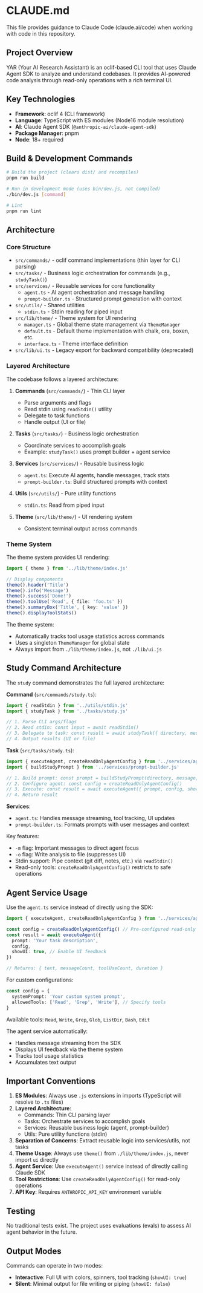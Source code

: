 # CLAUDE.md

This file provides guidance to Claude Code (claude.ai/code) when working with code in this repository.

## Project Overview

YAR (Your AI Research Assistant) is an oclif-based CLI tool that uses Claude Agent SDK to analyze and understand codebases. It provides AI-powered code analysis through read-only operations with a rich terminal UI.

## Key Technologies

- **Framework**: oclif 4 (CLI framework)
- **Language**: TypeScript with ES modules (Node16 module resolution)
- **AI**: Claude Agent SDK (`@anthropic-ai/claude-agent-sdk`)
- **Package Manager**: pnpm
- **Node**: 18+ required

## Build & Development Commands

```bash
# Build the project (clears dist/ and recompiles)
pnpm run build

# Run in development mode (uses bin/dev.js, not compiled)
./bin/dev.js [command]

# Lint
pnpm run lint
```

## Architecture

### Core Structure

- `src/commands/` - oclif command implementations (thin layer for CLI parsing)
- `src/tasks/` - Business logic orchestration for commands (e.g., `studyTask()`)
- `src/services/` - Reusable services for core functionality
  - `agent.ts` - AI agent orchestration and message handling
  - `prompt-builder.ts` - Structured prompt generation with context
- `src/utils/` - Shared utilities
  - `stdin.ts` - Stdin reading for piped input
- `src/lib/theme/` - Theme system for UI rendering
  - `manager.ts` - Global theme state management via `ThemeManager`
  - `default.ts` - Default theme implementation with chalk, ora, boxen, etc.
  - `interface.ts` - Theme interface definition
- `src/lib/ui.ts` - Legacy export for backward compatibility (deprecated)

### Layered Architecture

The codebase follows a layered architecture:

1. **Commands** (`src/commands/`) - Thin CLI layer
   - Parse arguments and flags
   - Read stdin using `readStdin()` utility
   - Delegate to task functions
   - Handle output (UI or file)

2. **Tasks** (`src/tasks/`) - Business logic orchestration
   - Coordinate services to accomplish goals
   - Example: `studyTask()` uses prompt builder + agent service

3. **Services** (`src/services/`) - Reusable business logic
   - `agent.ts`: Execute AI agents, handle messages, track stats
   - `prompt-builder.ts`: Build structured prompts with context

4. **Utils** (`src/utils/`) - Pure utility functions
   - `stdin.ts`: Read from piped input

5. **Theme** (`src/lib/theme/`) - UI rendering system
   - Consistent terminal output across commands

### Theme System

The theme system provides UI rendering:

```typescript
import { theme } from '../lib/theme/index.js'

// Display components
theme().header('Title')
theme().info('Message')
theme().success('Done!')
theme().toolUse('Read', { file: 'foo.ts' })
theme().summaryBox('Title', { key: 'value' })
theme().displayToolStats()
```

The theme system:
- Automatically tracks tool usage statistics across commands
- Uses a singleton `ThemeManager` for global state
- Always import from `./lib/theme/index.js`, not `./lib/ui.js`

## Study Command Architecture

The `study` command demonstrates the full layered architecture:

**Command** (`src/commands/study.ts`):
```typescript
import { readStdin } from '../utils/stdin.js'
import { studyTask } from '../tasks/study.js'

// 1. Parse CLI args/flags
// 2. Read stdin: const input = await readStdin()
// 3. Delegate to task: const result = await studyTask({ directory, message, context: input, showUI })
// 4. Output results (UI or file)
```

**Task** (`src/tasks/study.ts`):
```typescript
import { executeAgent, createReadOnlyAgentConfig } from '../services/agent.js'
import { buildStudyPrompt } from '../services/prompt-builder.js'

// 1. Build prompt: const prompt = buildStudyPrompt(directory, message, context)
// 2. Configure agent: const config = createReadOnlyAgentConfig()
// 3. Execute: const result = await executeAgent({ prompt, config, showUI })
// 4. Return result
```

**Services**:
- `agent.ts`: Handles message streaming, tool tracking, UI updates
- `prompt-builder.ts`: Formats prompts with user messages and context

Key features:
- `-m` flag: Important messages to direct agent focus
- `-o` flag: Write analysis to file (suppresses UI)
- Stdin support: Pipe context (git diff, notes, etc.) via `readStdin()`
- Read-only tools: `createReadOnlyAgentConfig()` restricts to safe operations

## Agent Service Usage

Use the `agent.ts` service instead of directly using the SDK:

```typescript
import { executeAgent, createReadOnlyAgentConfig } from '../services/agent.js'

const config = createReadOnlyAgentConfig() // Pre-configured read-only tools
const result = await executeAgent({
  prompt: 'Your task description',
  config,
  showUI: true, // Enable UI feedback
})

// Returns: { text, messageCount, toolUseCount, duration }
```

For custom configurations:

```typescript
const config = {
  systemPrompt: 'Your custom system prompt',
  allowedTools: ['Read', 'Grep', 'Write'], // Specify tools
}
```

Available tools: `Read`, `Write`, `Grep`, `Glob`, `ListDir`, `Bash`, `Edit`

The agent service automatically:
- Handles message streaming from the SDK
- Displays UI feedback via the theme system
- Tracks tool usage statistics
- Accumulates text output

## Important Conventions

1. **ES Modules**: Always use `.js` extensions in imports (TypeScript will resolve to `.ts` files)
2. **Layered Architecture**:
   - Commands: Thin CLI parsing layer
   - Tasks: Orchestrate services to accomplish goals
   - Services: Reusable business logic (agent, prompt-builder)
   - Utils: Pure utility functions (stdin)
3. **Separation of Concerns**: Extract reusable logic into services/utils, not tasks
4. **Theme Usage**: Always use `theme()` from `./lib/theme/index.js`, never import `ui` directly
5. **Agent Service**: Use `executeAgent()` service instead of directly calling Claude SDK
6. **Tool Restrictions**: Use `createReadOnlyAgentConfig()` for read-only operations
7. **API Key**: Requires `ANTHROPIC_API_KEY` environment variable

## Testing

No traditional tests exist. The project uses evaluations (evals) to assess AI agent behavior in the future.

## Output Modes

Commands can operate in two modes:
- **Interactive**: Full UI with colors, spinners, tool tracking (`showUI: true`)
- **Silent**: Minimal output for file writing or piping (`showUI: false`)
